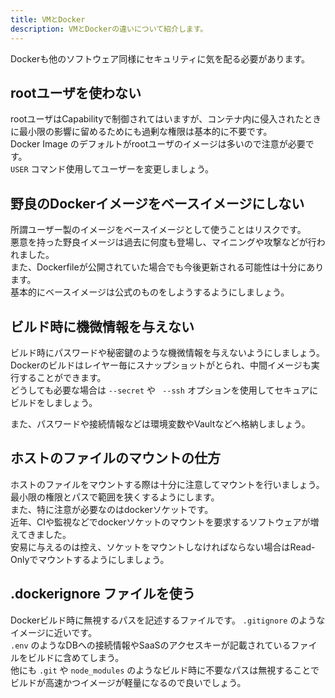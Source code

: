 ```yaml
---
title: VMとDocker
description: VMとDockerの違いについて紹介します。
---
```


Dockerも他のソフトウェア同様にセキュリティに気を配る必要があります。

## rootユーザを使わない
rootユーザはCapabilityで制御されてはいますが、コンテナ内に侵入されたときに最小限の影響に留めるためにも過剰な権限は基本的に不要です。  
Docker Image のデフォルトがrootユーザのイメージは多いので注意が必要です。  
`USER` コマンド使用してユーザーを変更しましょう。

## 野良のDockerイメージをベースイメージにしない
所謂ユーザー製のイメージをベースイメージとして使うことはリスクです。  
悪意を持った野良イメージは過去に何度も登場し、マイニングや攻撃などが行われました。  
また、Dockerfileが公開されていた場合でも今後更新される可能性は十分にあります。  
基本的にベースイメージは公式のものをしようするようにしましょう。

## ビルド時に機微情報を与えない
ビルド時にパスワードや秘密鍵のような機微情報を与えないようにしましょう。  
Dockerのビルドはレイヤー毎にスナップショットがとられ、中間イメージも実行することができます。  
どうしても必要な場合は `--secret` や ` --ssh` オプションを使用してセキュアにビルドをしましょう。  

また、パスワードや接続情報などは環境変数やVaultなどへ格納しましょう。

## ホストのファイルのマウントの仕方
ホストのファイルをマウントする際は十分に注意してマウントを行いましょう。  
最小限の権限とパスで範囲を狭くするようにします。  
また、特に注意が必要なのはdockerソケットです。  
近年、CIや監視などでdockerソケットのマウントを要求するソフトウェアが増えてきました。  
安易に与えるのは控え、ソケットをマウントしなければならない場合はRead-Onlyでマウントするようにしましょう。

## .dockerignore ファイルを使う
Dockerビルド時に無視するパスを記述するファイルです。 `.gitignore` のようなイメージに近いです。  
`.env` のようなDBへの接続情報やSaaSのアクセスキーが記載されているファイルをビルドに含めてしまう。  
他にも `.git` や  `node_modules` のようなビルド時に不要なパスは無視することでビルドが高速かつイメージが軽量になるので良いでしょう。  
